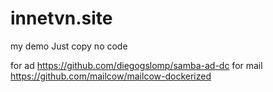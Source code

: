 # innetvn.site
my demo
Just copy no code

for ad
https://github.com/diegogslomp/samba-ad-dc
for mail
https://github.com/mailcow/mailcow-dockerized
